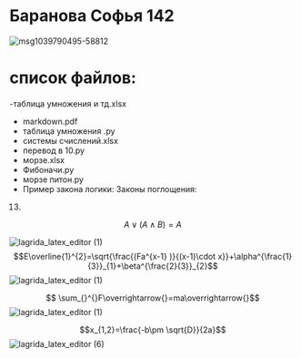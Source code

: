 # Баранова Софья 142 
![msg1039790495-58812](https://user-images.githubusercontent.com/114420047/211202855-98ef0e12-d022-4de8-bb29-4ab34867dee4.jpg)
# список файлов:
#### 
 -таблица умножения и тд.xlsx
 - markdown.pdf 
- таблица умножения .py
- сиcтемы счислений.xlsx
- перевод в 10.py
- морзе.xlsx
- Фибоначи.py
- морзе питон.py
- Пример закона логики:
Законы поглощения:
13.
$$A \vee (A \wedge B)=A $$

![lagrida_latex_editor (1)](https://user-images.githubusercontent.com/114420047/198193009-afd8621c-f48c-4e20-9074-be47f9003f89.png)
$$E\overline{1}^{2}=\sqrt{\frac{(Fa^{x-1} )}{(x-1)\cdot x}}+\alpha^{\frac{1}{3}}_{1}+\beta^{\frac{2}{3}}_{2}$$
![lagrida_latex_editor (1)](https://user-images.githubusercontent.com/114420047/200735452-1a0495c5-c790-4175-a533-6acdd95d7808.png)

$$ \sum_{}^{}F\overrightarrow{}=ma\overrightarrow{}$$
![lagrida_latex_editor (1)](https://user-images.githubusercontent.com/114420047/200735485-fe0f5ae4-f88a-4c89-be38-1c30399cb316.png)

$$x_{1,2}=\frac{-b\pm \sqrt{D}}{2a}$$
![lagrida_latex_editor (6)](https://user-images.githubusercontent.com/114420047/200737545-ca1fdc5c-8a5f-44ef-b0bc-41ffceb6b0fa.png)
